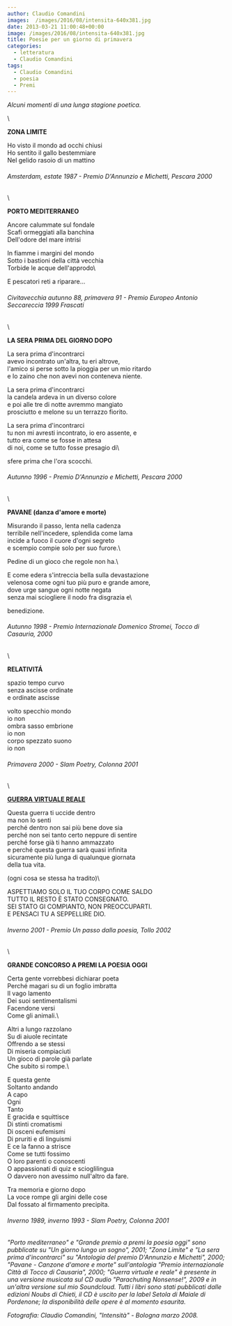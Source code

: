 ```yaml
---
author: Claudio Comandini
images:  /images/2016/08/intensita-640x381.jpg
date: 2013-03-21 11:00:48+00:00
image: /images/2016/08/intensita-640x381.jpg
title: Poesie per un giorno di primavera
categories:
  - letteratura
  - Claudio Comandini
tags:
  - Claudio Comandini
  - poesia
  - Premi
---
```


*Alcuni momenti di una lunga stagione poetica.*

\

**ZONA LIMITE**

Ho visto il mondo ad occhi chiusi\
Ho sentito il gallo bestemmiare\
Nel gelido rasoio di un mattino

###### *Amsterdam, estate 1987 - Premio D'Annunzio e Michetti, Pescara 2000*

\

**PORTO MEDITERRANEO**

Ancore calummate sul fondale\
Scafi ormeggiati alla banchina\
Dell'odore del mare intrisi

In fiamme i margini del mondo\
Sotto i bastioni della città vecchia\
Torbide le acque dell'approdo\

E pescatori reti a riparare...

###### *Civitavecchia autunno 88, primavera 91 - Premio Europeo Antonio Seccareccia 1999 Frascati*

\

**LA SERA PRIMA DEL GIORNO DOPO**

La sera prima d'incontrarci\
avevo incontrato un'altra, tu eri altrove,\
l'amico si perse sotto la pioggia per un mio ritardo\
e lo zaino che non avevi non conteneva niente.

La sera prima d'incontrarci\
la candela ardeva in un diverso colore\
e poi alle tre di notte avremmo mangiato\
prosciutto e melone su un terrazzo fiorito.

La sera prima d'incontrarci\
tu non mi avresti incontrato, io ero assente, e\
tutto era come se fosse in attesa\
di noi, come se tutto fosse presagio di\

sfere prima che l'ora scocchi.

###### *Autunno 1996 - Premio D'Annunzio e Michetti, Pescara 2000*

\

**PAVANE (danza d'amore e morte)**

Misurando il passo, lenta nella cadenza\
terribile nell'incedere, splendida come lama\
incide a fuoco il cuore d'ogni segreto\
e scempio compie solo per suo furore.\

Pedine di un gioco che regole non ha.\

E come edera s'intreccia bella sulla devastazione\
velenosa come ogni tuo più puro e grande amore,\
dove urge sangue ogni notte negata\
senza mai sciogliere il nodo fra disgrazia e\

benedizione.

###### *Autunno 1998 - Premio Internazionale Domenico Stromei, Tocco di Casauria, 2000*

\

**RELATIVITÁ**

spazio tempo curvo\
senza ascisse ordinate\
e ordinate ascisse

volto specchio mondo\
io non\
ombra sasso embrione\
io non\
corpo spezzato suono\
io non

###### *Primavera 2000 - Slam Poetry, Colonna 2001*

\

[**GUERRA VIRTUALE REALE**](https://soundcloud.com/claudio_comandini/guerra-virtuale-reale)

Questa guerra ti uccide dentro\
ma non lo senti\
perché dentro non sai più bene dove sia\
perché non sei tanto certo neppure di sentire\
perché forse già ti hanno ammazzato\
e perché questa guerra sarà quasi infinita\
sicuramente più lunga di qualunque giornata\
della tua vita.

(ogni cosa se stessa ha tradito)\

ASPETTIAMO SOLO IL TUO CORPO COME SALDO\
TUTTO IL RESTO È STATO CONSEGNATO.\
SEI STATO GI COMPIANTO, NON PREOCCUPARTI.\
E PENSACI TU A SEPPELLIRE DIO.

###### *Inverno 2001 - Premio Un passo dalla poesia, Tollo 2002*

\

**GRANDE CONCORSO A PREMI LA POESIA OGGI**

Certa gente vorrebbesi dichiarar poeta\
Perché magari su di un foglio imbratta\
Il vago lamento\
Dei suoi sentimentalismi\
Facendone versi\
Come gli animali.\

Altri a lungo razzolano\
Su di aiuole recintate\
Offrendo a se stessi\
Di miseria compiaciuti\
Un gioco di parole già parlate\
Che subito si rompe.\

E questa gente\
Soltanto andando\
A capo\
Ogni\
Tanto\
E gracida e squittisce\
Di stinti cromatismi\
Di osceni eufemismi\
Di pruriti e di linguismi\
E ce la fanno a strisce\
Come se tutti fossimo\
O loro parenti o conoscenti\
O appassionati di quiz e scioglilingua\
O davvero non avessimo null'altro da fare.

Tra memoria e giorno dopo\
La voce rompe gli argini delle cose\
Dal fossato al firmamento precipita.

###### *Inverno 1989, inverno 1993 - Slam Poetry, Colonna 2001*

###### 

*"Porto mediterraneo" e "Grande premio a premi la poesia oggi" sono pubblicate su "Un giorno lungo un sogno", 2001; "Zona Limite" e "La sera prima d'incontrarci" su "Antologia del premio D'Annunzio e Michetti", 2000; "Pavane - Canzone d'amore e morte" sull'antologia "Premio internazionale Città di Tocco di Causaria", 2000; "Guerra virtuale e reale" è presente in una versione musicata sul CD audio "Parachuting Nonsense!", 2009 e in un'altra versione sul mio Soundcloud. Tutti i libri sono stati pubblicati dalle edizioni Noubs di Chieti, il CD è uscito per la label Setola di Maiale di Pordenone; la disponibilità delle opere è al momento esaurita.*

*Fotografia: Claudio Comandini, "Intensità" - Bologna marzo 2008.*
